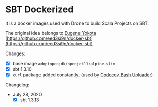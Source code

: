 # SBT Dockerized

It is a docker images used with Drone to build Scala Projects on SBT. 

The original idea belongs to [Eugene Yokota](https://github.com/eed3si9n)
[https://github.com/eed3si9n/docker-sbt](https://github.com/eed3si9n/docker-sbt)

Changes:
- [x] base image `adoptopenjdk/openjdk11:alpine-slim`
- [x] sbt 1.3.10
- [x] `curl` package added constantly. (used by [Codecov Bash Uploader](https://github.com/codecov/codecov-bash))

Changelog:
- July 28, 2020
    - [x] sbt 1.3.13
